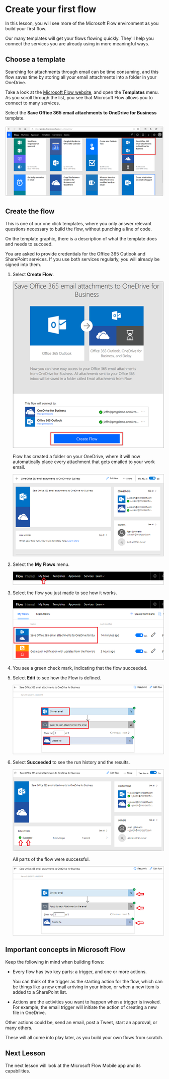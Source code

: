 # Create your first flow
In this lesson, you will see more of the Microsoft Flow environment as you build your first flow.

Our many templates will get your flows flowing quickly. They'll help you connect the services you are already using in more meaningful ways.  

## Choose a template
Searching for attachments through email can be time consuming, and this flow saves time by storing all your email attachments into a folder in your OneDrive.

Take a look at the [ Microsoft Flow website](https://ms.flow.microsoft.com), and open the **Templates** menu. As you scroll through the list, you see that Microsoft Flow allows you to connect to many services.

Select the **Save Office 365 email attachments to OneDrive for Business** template.

![Office 365 email](media/office-365-email.png)

## Create the flow
This is one of our one click templates, where you only answer relevant questions necessary to build the flow, without punching a line of code.

On the template graphic, there is a description of what the template does and needs to succeed.

You are asked to provide credentials for the Office 365 Outlook and SharePoint services. If you use both services regularly, you will already be signed into them.

1. Select **Create Flow**.

   ![Save Office 365 email](media/save-flow-office-description.png)

    Flow has created a folder on your OneDrive, where it will now automatically place every attachment that gets emailed to your work email.
   
    ![Create successful](media/create-successful.png)
   
    
2. Select the **My Flows** menu.
   
    ![Open my flows](media/click-my-flows.png)
3. Select the flow you just made to see how it works.
   
    ![Select the flow](media/click-the-flow.png)
4. You see a green check mark, indicating that the flow succeeded. 
5. Select **Edit** to see how the Flow is defined.

   ![Actions on new email](media/trigger-or-action.png) 
 
1. Select **Succeeded** to see the run history and the results.
   
    ![Flow successful](media/flow-successful.png)
   
    All parts of the flow were successful. 
   
    ![Run history](media/run-history.png)

## Important concepts in Microsoft Flow
Keep the following in mind when building flows: 
- Every flow has two key parts: a trigger, and one or more actions. 

  You can think of the trigger as the starting action for the flow, which can be things like a new email arriving in your inbox, or when a new item is added to a SharePoint list. 

- Actions are the activities you want to happen when a trigger is invoked. For example, the email trigger will initiate the action of creating a new file in OneDrive.

Other actions could be, send an email, post a Tweet, start an approval, or many others.

These will all come into play later, as you build your own flows from scratch. 

## Next Lesson
The next lesson will look at the Microsoft Flow Mobile app and its capabilities. 

